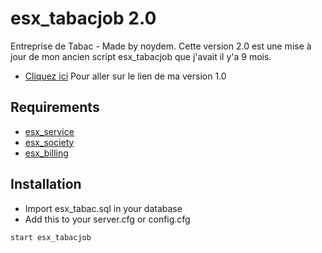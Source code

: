 # esx_tabacjob 2.0
Entreprise de Tabac - Made by noydem.
Cette version 2.0 est une mise à jour de mon ancien script esx_tabacjob que j'avait il y'a 9 mois.

* [Cliquez ici](https://github.com/noydem/esx_tabacjob/tree/5b3358e9a705e7be3fc1805b0876ff962098265d) Pour aller sur le lien de ma version 1.0

## Requirements 

* [esx_service](https://github.com/ESX-ORG/esx_service)
* [esx_society](https://github.com/ESX-ORG/esx_society)
* [esx_billing](https://github.com/ESX-ORG/esx_billing)

## Installation 
* Import esx_tabac.sql in your database
* Add this to your server.cfg or config.cfg
```
start esx_tabacjob
``` 
